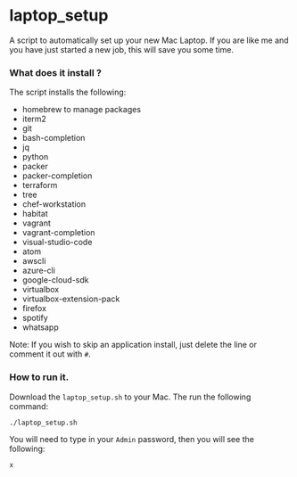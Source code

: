 # laptop_setup
A script to automatically set up your new Mac Laptop.  If you are like me and you have just started a new job, this will save you some time.
  
### What does it install ?
The script installs the following:
- homebrew to manage packages
- iterm2
- git
- bash-completion
- jq
- python
- packer
- packer-completion
- terraform
- tree
- chef-workstation
- habitat
- vagrant
- vagrant-completion
- visual-studio-code
- atom
- awscli
- azure-cli
- google-cloud-sdk
- virtualbox
- virtualbox-extension-pack
- firefox
- spotify
- whatsapp
  
Note: If you wish to skip an application install, just delete the line or comment it out with `#`.
  
### How to run it.
Download the `laptop_setup.sh` to your Mac.  The run the following command:  
```bash
./laptop_setup.sh
```
  
You will need to type in your `Admin` password, then you will see the following:
```bash
x
```
